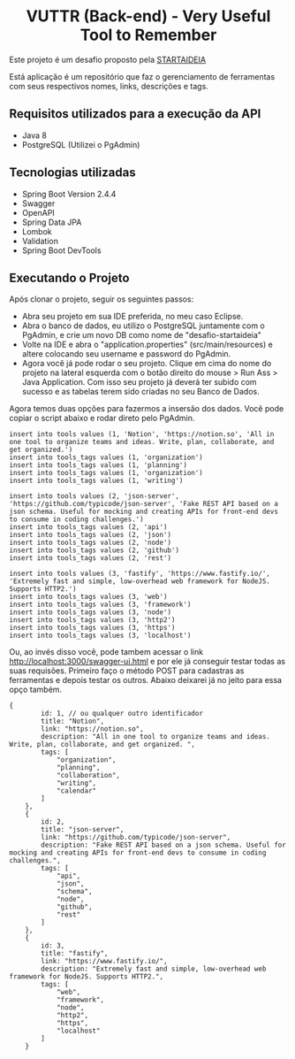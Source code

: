  <h1 align="center"> VUTTR (Back-end) - Very Useful Tool to Remember </h1>
 
 
Este projeto é um desafio proposto pela  <a href="https://startaideia.com.br/">STARTAIDEIA</a>

<p> Está aplicação é um repositório que faz o gerenciamento de ferramentas com seus respectivos nomes, links, descrições e tags. </p>

<h2>Requisitos utilizados para a execução da API</h2>
<ul>
    <li>
     Java 8           
    </li>
    <li>
    PostgreSQL (Utilizei o PgAdmin)
    </li>
</ul>
<h2> Tecnologias utilizadas </h2>
<ul>
    <li>
     Spring Boot Version 2.4.4
    </li>
    <li>
     Swagger
    </li>
    <li>
     OpenAPI
    </li>
     <li>
     Spring Data JPA
    </li>
     <li>
     Lombok
    </li>
      <li>
     Validation
    </li>
      <li>
     Spring Boot DevTools
    </li>
</ul>

<h2>Executando o Projeto</h2

Após clonar o projeto, seguir os seguintes passos:
 - Abra seu projeto em sua IDE preferida, no meu caso Eclipse.
 - Abra o banco de dados, eu utilizo o PostgreSQL juntamente com o PgAdmin, e crie um novo DB como nome de "desafio-startaideia"
 - Volte na IDE e abra o "application.properties" (src/main/resources) e altere colocando seu username e password do PgAdmin.
 - Agora você já pode rodar o seu projeto. Clique em cima do nome do projeto na lateral esquerda com o botão direito do mouse > Run Ass > Java Application.
Com isso seu projeto já deverá ter subido com sucesso e as tabelas terem sido criadas no seu Banco de Dados.

Agora temos duas opções para fazermos a insersão dos dados. Você pode copiar o script abaixo e rodar direto pelo PgAdmin.

```
insert into tools values (1, 'Notion', 'https://notion.so', 'All in one tool to organize teams and ideas. Write, plan, collaborate, and get organized.')
insert into tools_tags values (1, 'organization')
insert into tools_tags values (1, 'planning')
insert into tools_tags values (1, 'organization')
insert into tools_tags values (1, 'writing')

insert into tools values (2, 'json-server', 'https://github.com/typicode/json-server', 'Fake REST API based on a json schema. Useful for mocking and creating APIs for front-end devs to consume in coding challenges.')
insert into tools_tags values (2, 'api')
insert into tools_tags values (2, 'json')
insert into tools_tags values (2, 'node')
insert into tools_tags values (2, 'github')
insert into tools_tags values (2, 'rest')

insert into tools values (3, 'fastify', 'https://www.fastify.io/', 'Extremely fast and simple, low-overhead web framework for NodeJS. Supports HTTP2.')
insert into tools_tags values (3, 'web')
insert into tools_tags values (3, 'framework')
insert into tools_tags values (3, 'node')
insert into tools_tags values (3, 'http2')
insert into tools_tags values (3, 'https')
insert into tools_tags values (3, 'localhost')
```
Ou, ao invés disso você, pode tambem acessar o link <a href="http://localhost:3000/swagger-ui.html">http://localhost:3000/swagger-ui.html</a> e por ele já conseguir testar todas as suas requisões. Primeiro faço o método POST para cadastras as ferramentas e depois testar os outros. Abaixo deixarei já no jeito para essa opço também. 

```
{
        id: 1, // ou qualquer outro identificador
        title: "Notion",
        link: "https://notion.so",
        description: "All in one tool to organize teams and ideas. Write, plan, collaborate, and get organized. ",
        tags: [
            "organization",
            "planning",
            "collaboration",
            "writing",
            "calendar"
        ]
    },
    {
        id: 2,
        title: "json-server",
        link: "https://github.com/typicode/json-server",
        description: "Fake REST API based on a json schema. Useful for mocking and creating APIs for front-end devs to consume in coding challenges.",
        tags: [
            "api",
            "json",
            "schema",
            "node",
            "github",
            "rest"
        ]
    },
    {
        id: 3,
        title: "fastify",
        link: "https://www.fastify.io/",
        description: "Extremely fast and simple, low-overhead web framework for NodeJS. Supports HTTP2.",
        tags: [
            "web",
            "framework",
            "node",
            "http2",
            "https",
            "localhost"
        ]
    }
```



